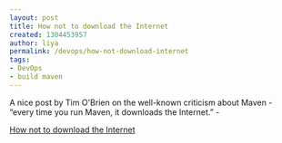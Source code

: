 ```yaml
---
layout: post
title: How not to download the Internet
created: 1304453957
author: liya
permalink: /devops/how-not-download-internet
tags:
- DevOps
- build maven
---
```

<p>A nice post by Tim O'Brien on the well-known criticism about Maven - &ldquo;every time you run Maven, it downloads the Internet.&rdquo; -</p>
<p><a href="http://www.sonatype.com/people/2011/04/how-not-to-download-the-internet/">How not to download the Internet</a></p>
